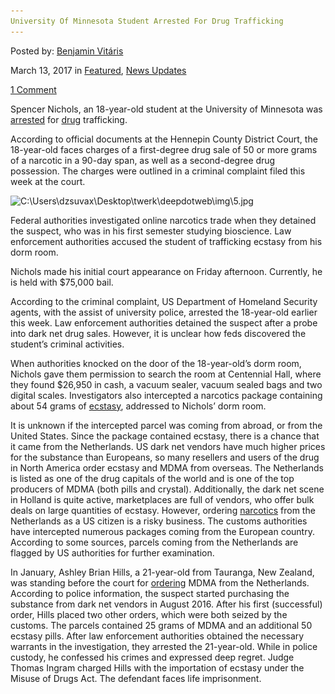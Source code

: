 ```yaml
---
University Of Minnesota Student Arrested For Drug Trafficking
---
```

<article class="post-listing post-18593 post type-post status-publish format-standard has-post-thumbnail hentry 
 tag-minnesota tag-student tag-trafficking tag-university">
    
<div class="post-inner">
    
    
    
<span>Posted by: <a href="https://www.deepdotweb.com/author/benjaminvi/" title="">Benjamin Vitáris </a></span>
    
    
<span>March 13, 2017</span>
<span>in <a href="https://www.deepdotweb.com/category/deepdot-news/" rel="category tag">Featured</a>, <a href="https://www.deepdotweb.com/category/news-updates/" rel="category tag">News Updates</a></span>
    
<span><a href="https://www.deepdotweb.com/2017/03/13/university-minnesota-student-arrested-drug-trafficking/#comments">1 Comment</a></span>
</p>        
<p>Spencer Nichols, an 18-year-old student at the University of Minnesota was <a href="http://www.startribune.com/feds-arrest-u-student-accused-of-trafficking-ecstasy-from-his-dorm-room/414732673/">arrested</a> for <a href="https://www.deepdotweb.com/tag/drugs/">drug</a> trafficking.</p>
<p>According to official documents at the Hennepin County District Court, the 18-year-old faces charges of a first-degree drug sale of 50 or more grams of a narcotic in a 90-day span, as well as a second-degree drug possession. The charges were outlined in a criminal complaint filed this week at the court.</p>
<p><img class="wp-image-18600 aligncenter" src="/imgs/2017/03/c-users-dzsuvax-desktop-twerk-deepdotweb-img-5-jp.jpeg" alt="C:\Users\dzsuvax\Desktop\twerk\deepdotweb\img\5.jpg" srcset="/imgs/2017/03/c-users-dzsuvax-desktop-twerk-deepdotweb-img-5-jp.jpeg 525w, /imgs/2017/03/c-users-dzsuvax-desktop-twerk-deepdotweb-img-5-jp-300x184.jpeg 300w" sizes="(max-width: 525px) 100vw, 525px" /></p>
<p>Federal authorities investigated online narcotics trade when they detained the suspect, who was in his first semester studying bioscience. Law enforcement authorities accused the student of trafficking ecstasy from his dorm room.</p>
<p>Nichols made his initial court appearance on Friday afternoon. Currently, he is held with $75,000 bail.</p>
<p>According to the criminal complaint, US Department of Homeland Security agents, with the assist of university police, arrested the 18-year-old earlier this week. Law enforcement authorities detained the suspect after a probe into dark net drug sales. However, it is unclear how feds discovered the student’s criminal activities.</p>
<p><a id="post-18593-_gjdgxs"></a> When authorities knocked on the door of the 18-year-old’s dorm room, Nichols gave them permission to search the room at Centennial Hall, where they found $26,950 in cash, a vacuum sealer, vacuum sealed bags and two digital scales. Investigators also intercepted a narcotics package containing about 54 grams of <a href="https://www.deepdotweb.com/tag/ecstasy/">ecstasy</a>, addressed to Nichols’ dorm room.</p>
<p>It is unknown if the intercepted parcel was coming from abroad, or from the United States. Since the package contained ecstasy, there is a chance that it came from the Netherlands. US dark net vendors have much higher prices for the substance than Europeans, so many resellers and users of the drug in North America order ecstasy and MDMA from overseas. The Netherlands is listed as one of the drug capitals of the world and is one of the top producers of MDMA (both pills and crystal). Additionally, the dark net scene in Holland is quite active, marketplaces are full of vendors, who offer bulk deals on large quantities of ecstasy. However, ordering <a href="https://www.deepdotweb.com/tag/narcotics/">narcotics</a> from the Netherlands as a US citizen is a risky business. The customs authorities have intercepted numerous packages coming from the European country. According to some sources, parcels coming from the Netherlands are flagged by US authorities for further examination.</p>
<p>In January, Ashley Brian Hills, a 21-year-old from Tauranga, New Zealand, was standing before the court for <a href="https://www.deepdotweb.com/2017/02/04/new-zealander-convicted-ordering-ecstasy-darknet-marketplaces/">ordering</a> MDMA from the Netherlands. According to police information, the suspect started purchasing the substance from dark net vendors in August 2016. After his first (successful) order, Hills placed two other orders, which were both seized by the customs. The parcels contained 25 grams of MDMA and an additional 50 ecstasy pills. After law enforcement authorities obtained the necessary warrants in the investigation, they arrested the 21-year-old. While in police custody, he confessed his crimes and expressed deep regret. Judge Thomas Ingram charged Hills with the importation of ecstasy under the Misuse of Drugs Act. The defendant faces life imprisonment.</p>
    
    
</div><!-- .entry /-->
<span style="display:none"><a href="https://www.deepdotweb.com/tag/arrested/" rel="tag">arrested</a>  <a href="https://www.deepdotweb.com/tag/minnesota/" rel="tag">minnesota</a> <a href="https://www.deepdotweb.com/tag/student/" rel="tag">student</a> <a href="https://www.deepdotweb.com/tag/trafficking/" rel="tag">trafficking</a> <a href="https://www.deepdotweb.com/tag/university/" rel="tag">university</a></span>				<span style="display:none" class="updated">2017-03-13<a href="https://www.deepdotweb.com/author/benjaminvi/" title="Posts by Benjamin Vitáris" rel="author">Benjamin Vitáris</a></strong></div>
    
    
</div><!-- .post-inner -->
</article><!-- .post-listing -->

